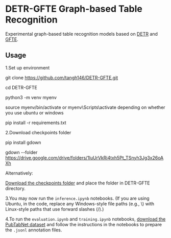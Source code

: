 # DETR-GFTE Graph-based Table Recognition

Experimental graph-based table recognition models based on [DETR](https://arxiv.org/abs/2005.12872) and [GFTE](https://arxiv.org/abs/2003.07560).

## Usage

1.Set up environment 

git clone  https://github.com/tangh146/DETR-GFTE.git

cd DETR-GFTE

python3 -m venv myenv

source myenv/bin/activate or myenv\Scripts\activate depending on whether you use ubuntu or windows

pip install -r requirements.txt


2.Download checkpoints folder

pip install gdown

gdown --folder https://drive.google.com/drive/folders/1luUrVkRi4txh5Pt_TSnyh3Jg3x26oAXh

Alternatively:

[Download the checkpoints folder](https://drive.google.com/drive/folders/1luUrVkRi4txh5Pt_TSnyh3Jg3x26oAXh?usp=sharing) and place the folder in DETR-GFTE directory.


3.You may now run the `inference.ipynb` notebooks. (If you are using Ubuntu, in the code, replace any Windows-style file paths (e.g., \\) with Linux-style paths that use forward slashes (/).)


4.To run the `evaluation.ipynb` and `training.ipynb` notebooks, [download the PubTabNet dataset](https://developer.ibm.com/exchanges/data/all/pubtabnet/) and follow the instructions in the notebooks to prepare the `.jsonl` annotation files.

